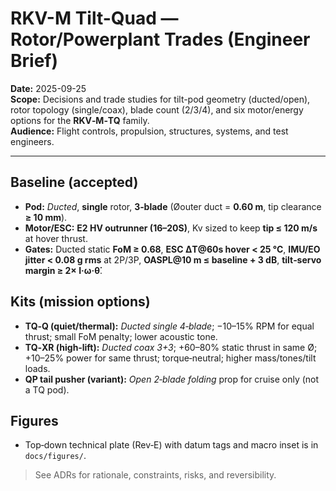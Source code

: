# RKV-M Tilt-Quad — Rotor/Powerplant Trades (Engineer Brief)

**Date:** 2025-09-25  
**Scope:** Decisions and trade studies for tilt-pod geometry (ducted/open), rotor topology (single/coax), blade count (2/3/4), and six motor/energy options for the **RKV‑M‑TQ** family.  
**Audience:** Flight controls, propulsion, structures, systems, and test engineers.

---

## Baseline (accepted)
- **Pod:** *Ducted*, **single** rotor, **3‑blade** (Øouter duct = **0.60 m**, tip clearance **≥ 10 mm**).
- **Motor/ESC:** **E2 HV outrunner (16–20S)**, Kv sized to keep **tip ≤ 120 m/s** at hover thrust.
- **Gates:** Ducted static **FoM ≥ 0.68**, **ESC ΔT@60s hover < 25 °C**, **IMU/EO jitter < 0.08 g rms** at 2P/3P, **OASPL@10 m ≤ baseline + 3 dB**, **tilt‑servo margin ≥ 2× I·ω·θ̇**.

## Kits (mission options)
- **TQ‑Q (quiet/thermal):** *Ducted single 4‑blade*; −10–15% RPM for equal thrust; small FoM penalty; lower acoustic tone.
- **TQ‑XR (high‑lift):** *Ducted coax 3+3*; +60–80% static thrust in same Ø; +10–25% power for same thrust; torque‑neutral; higher mass/tones/tilt loads.
- **QP tail pusher (variant):** *Open 2‑blade folding* prop for cruise only (not a TQ pod).

## Figures
- Top‑down technical plate (Rev‑E) with datum tags and macro inset is in `docs/figures/`.

> See ADRs for rationale, constraints, risks, and reversibility.
